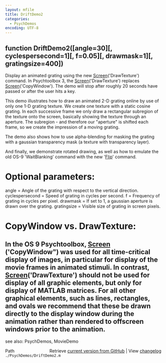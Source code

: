 ```yaml
---
layout: mfile
title: DriftDemo2
categories:
  - PsychDemos
encoding: UTF-8
---
```


function DriftDemo2([angle=30][, cyclespersecond=1][, f=0.05][, drawmask=1][, gratingsize=400])
----

Display an animated grating using the new [Screen](/docs/Screen)('DrawTexture') command.
In Psychtoolbox 3, the  [Screen](/docs/Screen)('DrawTexture') replaces
[Screen](/docs/Screen)('CopyWindow'). The demo will stop after roughly 20 seconds have
passed or after the user hits a key.

This demo illustrates how to draw an animated 2-D grating online by use of
only one 1-D grating texture. We create one texture with a static cosine
grating. In each successive frame we only draw a rectangular subregion of
the texture onto the screen, basically showing the texture through
an aperture. The subregion - and therefore our "aperture" is shifted each
frame, so we create the impression of a moving grating.

The demo also shows how to use alpha-blending for masking the grating
with a gaussian transparency mask (a texture with transparency layer).

And finally, we demonstrate rotated drawing, as well as how to emulate
the old OS-9 'WaitBlanking' command with the new '[Flip](/docs/Flip)' command.

# Optional parameters:

angle = Angle of the grating with respect to the vertical direction.
cyclespersecond = Speed of grating in cycles per second.
f = Frequency of grating in cycles per pixel.
drawmask = If set to 1, a gaussian aperture is drawn over the grating.
gratingsize = Visible size of grating in screen pixels.

# CopyWindow vs. DrawTexture:

In the OS 9 Psychtoolbox, [Screen](/docs/Screen) ('CopyWindow") was used for all
time-critical display of images, in particular for display of the movie
frames in animated stimuli. In contrast, [Screen](/docs/Screen)('DrawTexture') should not
be used for display of all graphic elements,  but only for  display of
MATLAB matrices.  For all other graphical elements, such as lines,  rectangles,
and ovals we recommend that these be drawn directly to the  display
window during the animation rather than rendered to offscreen  windows
prior to the animation.
----

see also: PsychDemos, MovieDemo


<div class="code_header" style="text-align:right;">
  <span style="float:left;">Path&nbsp;&nbsp;</span> <span class="counter">Retrieve <a href=
  "https://raw.github.com/Psychtoolbox-3/Psychtoolbox-3/beta/./PsychDemos/DriftDemo2.m">current version from GitHub</a> | View <a href=
  "https://github.com/Psychtoolbox-3/Psychtoolbox-3/commits/beta/./PsychDemos/DriftDemo2.m">changelog</a></span>
</div>
<div class="code">
  <code>./PsychDemos/DriftDemo2.m</code>
</div>
